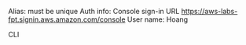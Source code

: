 Alias: must be unique
Auth info:
    Console sign-in URL
    https://aws-labs-fpt.signin.aws.amazon.com/console
    User name: Hoang

CLI

